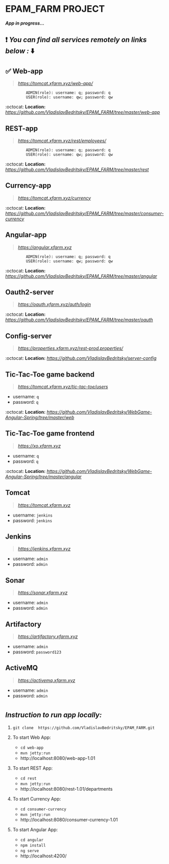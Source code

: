 # EPAM_FARM PROJECT

_**App in progress...**_


## :heavy_exclamation_mark: _You can find all services remotely on links below :_ :arrow_down:  

##  :white_check_mark: Web-app
 > _https://tomcat.xfarm.xyz/web-app/_
             
             ADMIN(role): username: q; password: q
             USER(role): username: qw; password: qw
   
:octocat: **Location:** _https://github.com/VladislavBedritsky/EPAM_FARM/tree/master/web-app_

## REST-app
 >  _https://tomcat.xfarm.xyz/rest/employees/_
             
             ADMIN(role): username: q; password: q
             USER(role): username: qw; password: qw
   
:octocat: **Location:** _https://github.com/VladislavBedritsky/EPAM_FARM/tree/master/rest_

## Currency-app
 >  _https://tomcat.xfarm.xyz/currency_
             
:octocat: **Location:** _https://github.com/VladislavBedritsky/EPAM_FARM/tree/master/consumer-currency_

## Angular-app
 >  _https://angular.xfarm.xyz_
             
             ADMIN(role): username: q; password: q
             USER(role): username: qw; password: qw
   
:octocat: **Location:** _https://github.com/VladislavBedritsky/EPAM_FARM/tree/master/angular_

## Oauth2-server
 >  _https://oauth.xfarm.xyz/auth/login_
   
:octocat: **Location:** _https://github.com/VladislavBedritsky/EPAM_FARM/tree/master/oauth_

## Config-server
 >  _https://properties.xfarm.xyz/rest-prod.properties/_
   
:octocat: **Location:** _https://github.com/VladislavBedritsky/server-config_

## Tic-Tac-Toe game backend
 >  _https://tomcat.xfarm.xyz/tic-tac-toe/users_ 
* username: `q`
* password: `q`

:octocat: **Location:** _https://github.com/VladislavBedritsky/WebGame-Angular-Spring/tree/master/web_
 
## Tic-Tac-Toe game frontend
 >  _https://xo.xfarm.xyz_ 
* username: `q`
* password: `q`

:octocat: **Location:** _https://github.com/VladislavBedritsky/WebGame-Angular-Spring/tree/master/angular_
 
## Tomcat 
 >  _https://tomcat.xfarm.xyz_
* username: `jenkins`
* password: `jenkins`

 
## Jenkins
 >  _https://jenkins.xfarm.xyz_
* username: `admin`
* password: `admin`

## Sonar
 >  _https://sonar.xfarm.xyz_
* username: `admin`
* password: `admin`

## Artifactory
 >  _https://artifactory.xfarm.xyz_
* username: `admin`
* password: `password123`

## ActiveMQ
 >  _https://activemq.xfarm.xyz_
* username: `admin`
* password: `admin`


#
## _Instruction to run app locally:_
   1) `git clone  https://github.com/VladislavBedritsky/EPAM_FARM.git`
   
   2) To start Web App:
      * `cd web-app`
      * `mvn jetty:run`
      * http://localhost:8080/web-app-1.01
   
   3) To start REST App:
      * `cd rest`
      * `mvn jetty:run`
      * http://localhost:8080/rest-1.01/departments   
   
   4) To start Currency App:
      * `cd consumer-currency`
      * `mvn jetty:run`
      * http://localhost:8080/consumer-currency-1.01
   
   5) To start Angular App:
      * `cd angular`
      * `npm install`
      * `ng serve` 
      *  http://localhost:4200/  
 